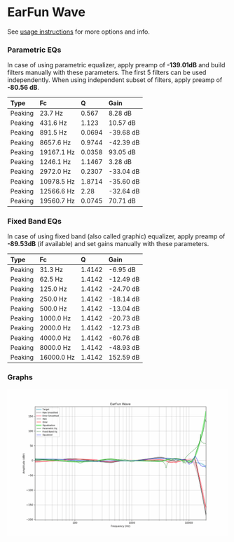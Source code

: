 # EarFun Wave
See [usage instructions](https://github.com/jaakkopasanen/AutoEq#usage) for more options and info.

### Parametric EQs
In case of using parametric equalizer, apply preamp of **-139.01dB** and build filters manually
with these parameters. The first 5 filters can be used independently.
When using independent subset of filters, apply preamp of **-80.56 dB**.

| Type    | Fc         |      Q | Gain      |
|:--------|:-----------|:-------|:----------|
| Peaking | 23.7 Hz    | 0.567  | 8.28 dB   |
| Peaking | 431.6 Hz   | 1.123  | 10.57 dB  |
| Peaking | 891.5 Hz   | 0.0694 | -39.68 dB |
| Peaking | 8657.6 Hz  | 0.9744 | -42.39 dB |
| Peaking | 19167.1 Hz | 0.0358 | 93.05 dB  |
| Peaking | 1246.1 Hz  | 1.1467 | 3.28 dB   |
| Peaking | 2972.0 Hz  | 0.2307 | -33.04 dB |
| Peaking | 10978.5 Hz | 1.8714 | -35.60 dB |
| Peaking | 12566.6 Hz | 2.28   | -32.64 dB |
| Peaking | 19560.7 Hz | 0.0745 | 70.71 dB  |

### Fixed Band EQs
In case of using fixed band (also called graphic) equalizer, apply preamp of **-89.53dB**
(if available) and set gains manually with these parameters.

| Type    | Fc         |      Q | Gain      |
|:--------|:-----------|:-------|:----------|
| Peaking | 31.3 Hz    | 1.4142 | -6.95 dB  |
| Peaking | 62.5 Hz    | 1.4142 | -12.49 dB |
| Peaking | 125.0 Hz   | 1.4142 | -24.70 dB |
| Peaking | 250.0 Hz   | 1.4142 | -18.14 dB |
| Peaking | 500.0 Hz   | 1.4142 | -13.04 dB |
| Peaking | 1000.0 Hz  | 1.4142 | -20.73 dB |
| Peaking | 2000.0 Hz  | 1.4142 | -12.73 dB |
| Peaking | 4000.0 Hz  | 1.4142 | -60.76 dB |
| Peaking | 8000.0 Hz  | 1.4142 | -48.93 dB |
| Peaking | 16000.0 Hz | 1.4142 | 152.59 dB |

### Graphs
![](./EarFun%20Wave.png)